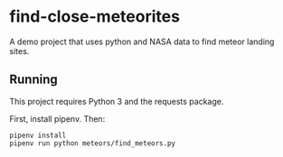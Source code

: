# find-close-meteorites
A demo project that uses python and NASA data to find meteor landing sites.

## Running

This project requires Python 3 and the requests package.

First, install pipenv. Then:

```
pipenv install
pipenv run python meteors/find_meteors.py
```
